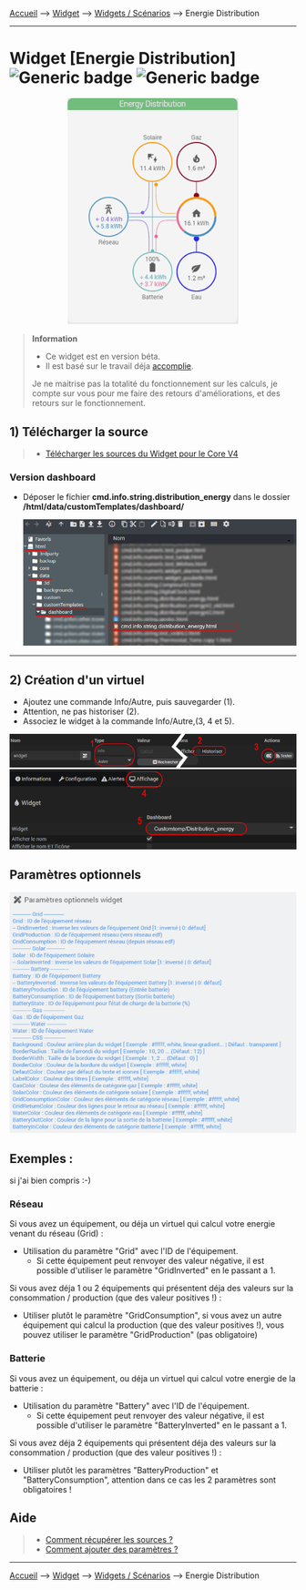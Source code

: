 
<a href="{{site.url}}/documentation">Accueil</a> --> <a href="{{site.url}}/documentation/{{site.widget}}">Widget</a> --> <a href="{{site.url}}/documentation/{{site.widget}}/fr_FR/widget_scenario">Widgets / Scénarios</a> --> Energie Distribution

------------

# Widget [Energie Distribution] ![Generic badge](https://img.shields.io/badge/Version-4.2%20%7C%204.3%20%7C%204.4%20Full%20JS-green.svg) ![Generic badge](https://img.shields.io/badge/status-beta-orange.svg)

<center><img src="../../../images/distribution_energie/capture1_2.gif" width="300px" alt="Info backup" /></center>

> **Information**
>
> - Ce widget est en version béta.
> - Il est basé sur le travail déja [accomplie](https://github.com/ulic75/power-flow-card).
>
> Je ne maitrise pas la totalité du fonctionnement sur les calculs, je compte sur vous pour me faire des retours d'améliorations, et des retours sur le fonctionnement.

## 1) Télécharger la source
> - <a href="{{site.url_git}}/WIDGET_cmd.info.string.distribution_energy" target="_blank">Télécharger les sources du Widget pour le Core V4</a>

### Version dashboard

- Déposer le fichier <b>cmd.info.string.distribution_energy</b> dans le dossier <b>/html/data/customTemplates/dashboard/</b>

  <img src="../../../images/distribution_energie/capture2.png" alt="Téléchargement du widget" />

------------------------

## 2) Création d'un virtuel

- Ajoutez une commande Info/Autre, puis sauvegarder (1).
- Attention, ne pas historiser (2).
- Associez le widget à la commande Info/Autre,(3, 4 et 5).

<img src="../../../images/distribution_energie/installation_virtuel1.png" alt="Virtuel 1" />
<img src="../../../images/distribution_energie/installation_virtuel2.png" alt="Virtuel 2" />


## Paramètres optionnels

<img src="../../../images/distribution_energie/parametres.png" alt="Info backup" />

## Exemples :

si j'ai bien compris :-)
### Réseau
Si vous avez un équipement, ou déja un virtuel qui calcul votre energie venant du réseau (Grid) :
- Utilisation du paramètre "Grid" avec l'ID de l'équipement.
  - Si cette équipement peut renvoyer des valeur négative, il est possible d'utiliser le paramètre "GridInverted" en le passant a 1.

Si vous avez déja 1 ou 2 équipements qui présentent déja des valeurs sur la consommation / production (que des valeur positives !) :
- Utiliser plutôt le paramètre "GridConsumption", si vous avez un autre équipement qui calcul la production (que des valeur positives !), vous pouvez utiliser le paramètre "GridProduction" (pas obligatoire)

### Batterie
Si vous avez un équipement, ou déja un virtuel qui calcul votre energie de la batterie :
- Utilisation du paramètre "Battery" avec l'ID de l'équipement.
  - Si cette équipement peut renvoyer des valeur négative, il est possible d'utiliser le paramètre "BatteryInverted" en le passant a 1.

Si vous avez déja 2 équipements qui présentent déja des valeurs sur la consommation / production (que des valeur positives !) :
- Utiliser plutôt les paramètres "BatteryProduction" et "BatteryConsumption", attention dans ce cas les 2 paramètres sont obligatoires !


## Aide
> - [Comment récupérer les sources ?]({{site.url}}/documentation/{{site.help}}/fr_FR/download)
> - [Comment ajouter des paramètres ?]({{site.url}}/documentation/{{site.help}}/fr_FR/application)

-------------------

<a href="{{site.url}}/documentation">Accueil</a> --> <a href="{{site.url}}/documentation/{{site.widget}}">Widget</a> --> <a href="{{site.url}}/documentation/{{site.widget}}/fr_FR/widget_scenario">Widgets / Scénarios</a> --> Energie Distribution
